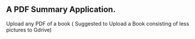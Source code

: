 ## A PDF Summary Application. 
Upload any PDF of a book ( Suggested to Upload a Book consisting of less pictures to Gdrive)   
